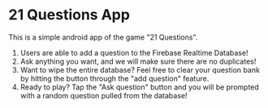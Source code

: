 # 21 Questions App

This is a simple android app of the game "21 Questions".

1. Users are able to add a question to the Firebase Realtime Database!
2. Ask anything you want, and we will make sure there are no duplicates!
3. Want to wipe the entire database? Feel free to clear your question bank by hitting the button through the "add question" feature.
4. Ready to play? Tap the "Ask question" button and you will be prompted with a random question pulled from the database!

<img src="">
